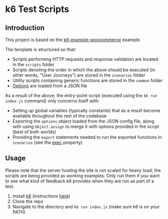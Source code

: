 # k6 Test Scripts

## Introduction

This project is based on the [k6-example-woocommerce](https://github.com/grafana/k6-example-woocommerce/tree/v2) example.

The template is structured so that:

- Scripts performing HTTP requests and response validation are located in the `scripts` folder
- Scripts denoting the order in which the above should be executed (in other words, "User Journeys") are stored in the `scenarios` folder
- Utility scripts containing generic functions are stored in the `common` folder
- [Options](https://k6.io/docs/using-k6/options/) are loaded from a JSON file

As a result of the above, the entry-point script (executed using the `k6 run index.js` command) only concerns itself with:

- Setting up global variables (typically constants) that as a result become available throughout the rest of the codebase
- Exporting the `options` object loaded from the JSON config file, along with using `Object.assign` to merge it with options provided in the script (best of both worlds)
- Providing the `export` statements needed to run the exported functions in `scenarios` (see the [exec](https://k6.io/docs/using-k6/scenarios/#common-options) property)

## Usage

Please note that the server hosting the site is not scaled for heavy load; the scripts are being provided as working examples. Only run them if you want to see what kind of feedback k6 provides when they are run as part of a test.

1. Install [k6](https://k6.io) (instructions [here](https://k6.io/docs/getting-started/installation/))
2. Clone the repo
3. Navigate to the directory and `k6 run index.js` (make sure k6 is on your PATH)
